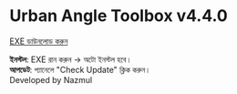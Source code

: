 # Urban Angle Toolbox v4.4.0

[EXE ডাউনলোড করুন](https://github.com/floorplanteamlead-del/urban-angle-toolbox/releases/download/v4.4.0/UrbanAngleToolbox-Installer-v4.4.0.exe)

**ইনস্টল**: EXE রান করুন → অটো ইনস্টল হবে।  
**আপডেট**: প্যানেলে "Check Update" ক্লিক করুন।  
Developed by Nazmul
